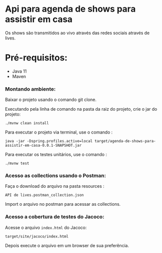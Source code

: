 # Api para agenda de shows para assistir em casa

Os shows são transmitidos ao vivo através das redes sociais através de lives.

# Pré-requisitos:

  - Java 11
  - Maven
  
### Montando ambiente:

Baixar o projeto usando o comando git clone.

Executando pela linha de comando na pasta da raiz do projeto, crie o jar do projeto:

```
./mvnw clean install
```

Para executar o projeto via terminal, use o comando :

```
java -jar -Dspring.profiles.active=local target/agenda-de-shows-para-assistir-em-casa-0.0.1-SNAPSHOT.jar
```

Para executar os testes unitários, use o comando :

```
./mvnw test
```

### Acesso as collections usando o Postman:

Faça o download do arquivo na pasta resources :
```
API de lives.postman_collection.json
```
Import o arquivo no postman para acessar as collections.

### Acesso a cobertura de testes do Jacoco:

Acesse o arquivo ```index.html``` do Jacoco:
```
target/site/jacoco/index.html
```
Depois execute o arquivo em um browser de sua preferência.